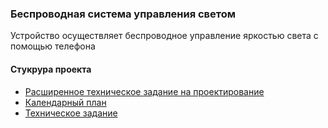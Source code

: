 ### Беспроводная система управления светом
Устройство осуществляет беспроводное управление яркостью света с помощью телефона
#### Стукрура проекта

- [Расширенное техническое задание на проектирование](RTZ_basem.docx)
- [Календарный план](kp_basem.docx)
- [Техническое задание](tz_bs.docx)
